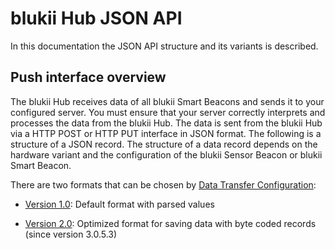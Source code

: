 blukii Hub JSON API
================================

In this documentation the JSON API structure and its variants is described.

Push interface overview
--------------

The blukii Hub receives data of all blukii Smart Beacons and sends it to your configured server. You must ensure that your server correctly interprets and processes the data from the blukii Hub. The data is sent from the blukii Hub via a HTTP POST or HTTP PUT interface in JSON format. The following is a structure of a JSON record. The structure of a data record depends on the hardware variant and the configuration of the blukii Sensor Beacon or blukii Smart Beacon. 


There are two formats that can be chosen by [Data Transfer Configuration](configuration_en.md#data-transfer):

* [Version 1.0](api_json_en_1.md): Default format with parsed values

* [Version 2.0](api_json_en_2.md): Optimized format for saving data with byte coded records (since version 3.0.5.3)


